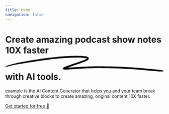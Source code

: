 ```yaml
---
title: Home
navigation: false
---
```


<div class="flex h-screen justify-center items-center dark:bg-slate-800">
    <div class="mx-auto mt-10 flex justify-center px-4 sm:mt-12 sm:px-6 md:mt-16 lg:mt-20 lg:px-8">
        <div class="text-center ">
            <h1
                class="text-4xl font-extrabold tracking-tight text-gray-900 dark:text-slate-200 sm:text-5xl md:text-6xl">
                <span class="block xl:inline"><span class="mb-1 block">Create amazing</span>
                <span class="bg-gradient-to-r from-indigo-400 to-pink-600 bg-clip-text text-transparent">
                    podcast show notes
                </span>
                </span>
                <div class="mt-2">10X faster
                    <span class="relative mt-3 whitespace-nowrap text-blue-600"><svg aria-hidden="true" viewBox="0 0 418 42"
                        class="absolute top-3/4 left-0 right-0 m-auto h-[0.58em] w-fit fill-pink-400/50"
                        preserveAspectRatio="none">
                        <path
                            d="M203.371.916c-26.013-2.078-76.686 1.963-124.73 9.946L67.3 12.749C35.421 18.062 18.2 21.766 6.004 25.934 1.244 27.561.828 27.778.874 28.61c.07 1.214.828 1.121 9.595-1.176 9.072-2.377 17.15-3.92 39.246-7.496C123.565 7.986 157.869 4.492 195.942 5.046c7.461.108 19.25 1.696 19.17 2.582-.107 1.183-7.874 4.31-25.75 10.366-21.992 7.45-35.43 12.534-36.701 13.884-2.173 2.308-.202 4.407 4.442 4.734 2.654.187 3.263.157 15.593-.78 35.401-2.686 57.944-3.488 88.365-3.143 46.327.526 75.721 2.23 130.788 7.584 19.787 1.924 20.814 1.98 24.557 1.332l.066-.011c1.201-.203 1.53-1.825.399-2.335-2.911-1.31-4.893-1.604-22.048-3.261-57.509-5.556-87.871-7.36-132.059-7.842-23.239-.254-33.617-.116-50.627.674-11.629.54-42.371 2.494-46.696 2.967-2.359.259 8.133-3.625 26.504-9.81 23.239-7.825 27.934-10.149 28.304-14.005.417-4.348-3.529-6-16.878-7.066Z">
                        </path>
                    </svg>
                    <span class="relative">with AI tools.</span>
                    </span>
                </div>
            </h1>
            <p class="mx-auto mt-3 max-w-xl text-lg text-gray-500 dark:text-slate-400 sm:mt-5 md:mt-5">
                example is the AI Content Generator
                that helps you and your team break through creative blocks to create amazing, original content 10X
                faster.
            </p>
            <div class="mt-5 sm:mt-8 sm:flex sm:justify-center">
                <div class="rounded-md shadow"><a
                        class="flex w-full items-center justify-center rounded-md border border-transparent bg-blue-600 px-8 py-3 text-base font-medium text-white hover:bg-blue-700 md:py-4 md:px-10 md:text-lg"
                        href="#">Get started for free 🚀
                    </a>
                </div>
            </div>
        </div>
    </div>
</div>



